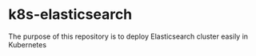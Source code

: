 # k8s-elasticsearch
The purpose of this repository is to deploy Elasticsearch cluster easily in Kubernetes
